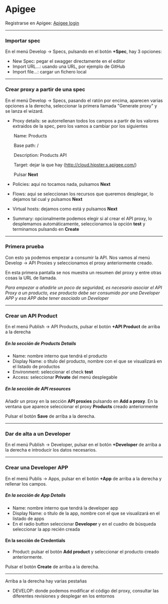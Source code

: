# Apigee

Registrarse en Apigee: [Apigee login](https://login.apigee.com/login "Apigee login")

-----

### Importar spec

En el menú Develop -> Specs, pulsando en el botón **+Spec**, hay 3 opciones:

* New Spec: pegar el swagger directamente en el editor
* Import URL...: usando una URL, por ejemplo de GitHub
* Import file...: cargar un fichero local

-----

### Crear proxy a partir de una spec

En el menú Develop -> Specs, pasando el ratón por encima, aparecen varias opciones a la derecha, seleccionar la primera llamada "Generate proxy" y se lanza el wizard.

* Proxy details: se autorrellenan todos los campos a partir de los valores extraidos de la spec, pero los vamos a cambiar por los siguientes

&nbsp;&nbsp;&nbsp;&nbsp;&nbsp;&nbsp;&nbsp;Name: Products

&nbsp;&nbsp;&nbsp;&nbsp;&nbsp;&nbsp;&nbsp;Base path: /

&nbsp;&nbsp;&nbsp;&nbsp;&nbsp;&nbsp;&nbsp;Description: Products API

&nbsp;&nbsp;&nbsp;&nbsp;&nbsp;&nbsp;&nbsp;Target: dejar la que hay (http://cloud.hipster.s.apigee.com/)

&nbsp;&nbsp;&nbsp;&nbsp;&nbsp;&nbsp;&nbsp;Pulsar **Next**

* Policies: aquí no tocamos nada, pulsamos **Next**

* Flows: aqui se seleccionan los recursos que queremos desplegar, lo dejamos tal cual y pulsamos **Next**

* Virtual hosts: dejamos como está y pulsamos **Next**

* Summary: opcionalmente podemos elegir si al crear el API proxy, lo desplemamos automáticamente, seleccionamos la opción **test** y terminamos pulsando en **Create**

-----

### Primera prueba

Con esto ya podemos empezar a consumir la API. Nos vamos al menú Develop -> API Proxies y seleccionamos el proxy anteriormente creado.

En esta primera pantalla se nos muestra un resumen del proxy y entre otras cosas la URL de llamada.

*Para empezar a añadirle un poco de seguridad, es necesario asociar el API Proxy a un producto, ese producto debe ser consumido por una Developer APP y esa APP debe tener asociado un Developer*

-----

### Crear un API Product

En el menú Publish -> API Products, pulsar el botón **+API Product** de arriba a la derecha

##### En la sección de Products Details
* Name: nombre interno que tendrá el producto
* Display Name: o título del producto, nombre con el que se visualizará en el listado de productos
* Environment: seleccionar el check **test**
* Access: seleccionar **Private** del menú desplegable

##### En la sección de API resources
Añadir un proxy en la sección **API proxies** pulsando en **Add a proxy**. En la ventana que aparece seleccionar el proxy **Products** creado anteriormente

Pulsar el botón **Save** de arriba a la derecha.

-----

### Dar de alta a un Developer

En el menú Publish -> Developer, pulsar en el botón **+Developer** de arriba a la derecha e introducir los datos necesarios.

-----

### Crear una Developer APP

En el menú Publis -> Apps, pulsar en el botón **+App** de arriba a la derecha y rellenar los campos.

##### En la sección de App Details
* Name: nombre interno que tendrá la developer app
* Display Name: o título de la app, nombre con el que se visualizará en el listado de apps
* En el radio button seleccionar **Developer** y en el cuadro de búsqueda seleccionar la app recién creada

#### En la sección de Credentials
* Product: pulsar el botón **Add product** y seleccionar el producto creado anteriormente.

Pulsar el botón **Create** de arriba a la derecha.

-----

Arriba a la derecha hay varias pestañas
* DEVELOP: donde podemos modificar el código del proxy, consultar las diferentes revisiones y desplegar en los entornos
